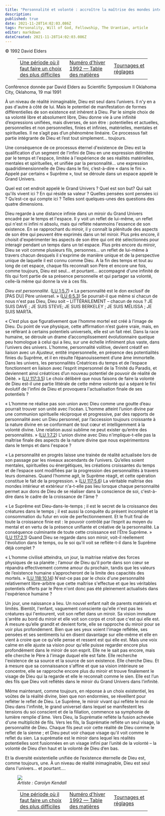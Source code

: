 ```yaml
---
title: "Personnalité et volonté : accroître la maîtrise des mondes intérieur et extérieur"
description:
published: true
date: 2021-11-28T14:02:03.086Z
tags: Personality, Will of God, Fellowship, The Urantian, article
editor: markdown
dateCreated: 2021-11-28T14:02:03.086Z
---
```


<p class="v-card v-sheet theme--light grey lighten-3 px-2">© 1992 David Elders</p>
<figure class="table chapter-navigator">
  <table>
    <tbody>
      <tr>
        <td>
        <a href="/fr/article/Larry_Watkins/A_Time_of_Making_a_Most_Difficult_Choice">
          <span class="mdi mdi-arrow-left-drop-circle"></span><span class="pl-2">Une période où il faut faire un choix des plus difficiles</span>
        </a>
        </td>
        <td>
        <a href="/fr/index/articles_the_urantian#numéro-d'hiver-1992">
          <span class="mdi mdi-book-open-variant"></span><span class="pl-2">Numéro d'hiver 1992 — Table des matières</span>
        </a>
        </td>
        <td>
        <a href="/fr/article/David_Schlundt/Turnings_and_Tunings">
          <span class="pr-2">Tournages et réglages</span><span class="mdi mdi-arrow-right-drop-circle"></span>
        </a>
        </td>
      </tr>
    </tbody>
  </table>
</figure>


Conférence donnée par David Elders au Scientific Symposium II
Oklahoma City, Oklahoma, 19 mai 1991

À un niveau de réalité inimaginable, Dieu est seul dans l’univers. Il n'y en a pas d'autre à côté de lui. Mais le potentiel de manifestation de formes différentielles de son existence est inhérent à Dieu. Par le simple choix de sa volonté libre et absolument libre, Dieu donne vie à une infinité d’expressions unifiées, mais diverses, de son être : potentielles et actuelles, personnelles et non personnelles, finies et infinies, matérielles, mentales et spirituelles. Il ne s’agit pas d’un phénomène linéaire. Ce processus fait partie intégrante de Dieu et l’est tout simplement… toujours.

Une conséquence de ce processus éternel d'existence de Dieu est la qualification d'un segment de l'infini de Dieu en une expression délimitée par le temps et l'espace, limitée à l'expérience de ses réalités matérielles, mentales et spirituelles, et unifiée par la personnalité... une expression quadridimensionnelle de Dieu dans le fini, c’est-à-dire « dans le fini ». Appelé par certains « Suprême », tout se déroule dans un espace appelé le Grand Univers.

Quel est cet endroit appelé le Grand Univers ? Quel est son but? Qui sait qu'ils vivent ici ? En qui réside sa valeur ? Quelles pensées sont pensées ici ? Qu’est-ce qui compte ici ? Telles sont quelques-unes des questions des quatre dimensions.

Dieu regarde à une distance infinie dans un miroir du Grand Univers encadré par le temps et l'espace. Il y voit un reflet de lui-même, un reflet qui n'est ni infini ni absolu, mais qui reflète néanmoins l'essence de son existence. En se rapprochant du miroir, il y connaît la plénitude des aspects de son être qui peuvent être exprimés dans un tel miroir. Plus près encore, il choisit d'expérimenter les aspects de son être qui ont été sélectionnés pour interagir pendant un temps dans un tel espace. Plus près encore du miroir, Dieu se voit comme plusieurs fils, personnes... un reflet de lui-même à travers chacun desquels il s'exprime de manière unique et de la perspective unique de laquelle il est connu comme Dieu. A la fin des temps et tout au long de cet espace, chaque fils reconnaît son Père et encore une fois, comme toujours, Dieu est seul... et pourtant... accompagné d'une infinité de fils qui font partie de sa présence personnelle et qui partager sa volonté, celle-là même qui donne la vie à ces fils.

_Dieu est personnalité_. ([LU 1:5.7](/fr/The_Urantia_Book/1#p5_7)) « La personnalité est le don exclusif de [PAS DU] Père universel. » ([LU 6:5.3](/fr/The_Urantia_Book/6#p5_3)) Se pourrait-il que même si chacun de nous n'est pas Dieu, Dieu soit – LITTÉRAILEMENT – chacun de nous ? JE SUIS DAVE ; JE SUIS STEVE; JE SUIS BERKELEY ; JE SUIS MÉLISSA ; JE SUIS MARTA.

« C’est plus que figurativement que l’homme mortel est créé à l’image de Dieu. Du point de vue physique, cette affirmation n’est guère vraie, mais, en se référant à certains potentiels universels, elle est un fait réel. Dans la race humaine, se déroule un drame d’accomplissement évolutionnaire quelque peu homologue à celui qui a lieu, sur une échelle infiniment plus vaste, dans l’univers des univers. L’homme, personnalité volitive, devient créatif en liaison avec un Ajusteur, entité impersonnelle, en présence des potentialités finies du Suprême, et il en résulte l’épanouissement d’une âme immortelle. Dans les univers, les personnalités Créatrices du temps et de l’espace fonctionnent en liaison avec l’esprit impersonnel de la Trinité du Paradis, et deviennent ainsi créatrices d’un nouveau potentiel de pouvoir de réalité de Déité. » ([LU 117:3.5](/fr/The_Urantia_Book/117#p3_5)) Le choix délibéré que nous faisons de faire la volonté de Dieu est-il une partie littérale de cette même volonté qui a séparé le fini évolutif de l'infini de Dieu et provoquera l'actualisation finale de ses potentiels ?

« L’homme ne réalise pas son union avec Dieu comme une goutte d’eau pourrait trouver son unité avec l’océan. L’homme atteint l’union divine par une communion spirituelle réciproque et progressive, par des rapports de personnalité avec un Dieu personnel, par l’accession toujours croissante à la nature divine en se conformant de tout cœur et intelligemment à la volonté divine. Une relation aussi sublime ne peut exister qu’entre des personnalités. » ([LU 1:7.2](/fr/The_Urantia_Book/1#p7_2)) L'union divine avec Dieu n'implique-t-elle pas la maîtrise finale des aspects de la nature divine que nous expérimentons dans le temps et dans l'espace ?

« La personnalité en progrès laisse une trainée de réalité actualisée lors de son passage par les niveaux ascendants de l’univers. Qu’elles soient mentales, spirituelles ou énergétiques, les créations croissantes du temps et de l’espace sont modifiées par la progression des personnalités à travers leurs domaines. Quand l’homme agit, le Suprême réagit, et cette opération constitue le fait de la progression. » ([LU 117:5.6](/fr/The_Urantia_Book/117#p5_6)) La véritable maîtrise des mondes intérieur et extérieur n'a-t-elle pas lieu lorsque chaque personnalité permet aux dons de Dieu de se réaliser dans la conscience de soi, c'est-à-dire dans le cadre de la croissance de l'âme ?

« Le Suprême est Dieu-dans-le-temps ; il est le secret de la croissance des créatures dans le temps ; il est aussi la conquête du présent incomplet et la consommation du futur en voie de perfectionnement. Et le fruit final de toute la croissance finie est : le pouvoir contrôlé par l’esprit au moyen du mental et en vertu de la présence unifiante et créative de la personnalité. La conséquence culminante de toute cette croissance est l’Être Suprême. » ([LU 117:2.1](/fr/The_Urantia_Book/117#p2_1)) Quand Dieu se regarde dans son miroir, voit-il réellement l'évolution dans le temps, ou le soi qu'il voit se reflète-t-il dans le Suprême déjà complet ?

« L’homme civilisé atteindra, un jour, la maitrise relative des forces physiques de sa planète ; l’amour de Dieu qu’il porte dans son cœur se répandra effectivement comme amour du prochain, tandis que les valeurs de l’existence humaine s’approcheront de la limite des capacités des mortels. » ([LU 118:10.14](/fr/The_Urantia_Book/118#p10_14)) N'est-ce pas par le choix d'une personnalité relativement libre-arbitre que cette maîtrise s'effectue et que les véritables potentiels offerts par le Père n'ont donc pas été pleinement actualisés dans l'expérience humaine ?

Un jour, une naissance a lieu. Un nouvel enfant naît de parents matériels et limités. Bientôt, l'enfant, vaguement consciente qu'elle n'est pas les créatures qui l'entourent, voit son reflet dans un miroir. Sa vision immature s'arrête au bord du miroir et elle voit son corps et croit que c'est qui elle est. À mesure qu’elle grandit et devient forte, elle se rapproche du miroir pour se voir plus profondément. Bien que ses yeux voient l'image reflétée, ses pensées et ses sentiments lui en disent davantage sur elle-même et elle en vient à croire que ce qu'elle pense et ressent est qui elle est. Mais une voix calme en elle ajuste sa vision pour qu'elle puisse regarder encore plus profondément dans le miroir de son esprit. Elle ne le sait pas encore, mais elle cherche le Père à l'image duquel elle est faite. Elle recherche l'existence de sa source et la source de son existence. Elle cherche Dieu. Et à mesure que sa connaissance s'affine et que sa vision intérieure se concentre, elle se rapproche encore plus du miroir et trouve finalement le visage de Dieu qui la regarde et elle le reconnaît comme le sien. Elle est l’un des fils que Dieu voit reflétés dans le miroir du Grand Univers dans l’infinité.

Même maintenant, comme toujours, en réponse à un choix existentiel, les voûtes de la réalité divine, bien que non endormies, se réveillent pour refléter le reflet de Dieu. Le Suprême, le miroir vivant qui reflète le moi de Dieu dans l'infinité, le grand universel dans lequel se manifestent les tensions du soi conscient et de la filiation, commence sa symphonie de lumière remplie d'âme. Vers Dieu, la Suprématie reflète la fusion achevée d'une multiplicité de fils. Vers les fils, la Suprématie reflète un seul visage, la personnalité de Dieu. Chaque fils peut voir cette réalité de Dieu comme le reflet de la sienne ; et Dieu peut voir chaque visage qu'il voit comme le reflet du sien. La suprématie est le miroir dans lequel les réalités potentielles sont fusionnées en un visage infini par l’unité de la volonté – la volonté de Dieu d’en haut et la volonté de Dieu d’en bas.

Et la diversité existentielle unifiée de l’existence éternelle de Dieu est, comme toujours, une. À un niveau de réalité inimaginable, Dieu est seul dans l'univers... et pourtant....

<figure id="Figure_1" class="image urantiapedia">
<img src="/image/article/The_Urantian/Turnings_and_Tunings.jpg">
<figcaption><em>Artiste : Carolyn Kendall</em></figcaption>
</figure>

<figure class="table chapter-navigator">
  <table>
    <tbody>
      <tr>
        <td>
        <a href="/fr/article/Larry_Watkins/A_Time_of_Making_a_Most_Difficult_Choice">
          <span class="mdi mdi-arrow-left-drop-circle"></span><span class="pl-2">Une période où il faut faire un choix des plus difficiles</span>
        </a>
        </td>
        <td>
        <a href="/fr/index/articles_the_urantian#numéro-d'hiver-1992">
          <span class="mdi mdi-book-open-variant"></span><span class="pl-2">Numéro d'hiver 1992 — Table des matières</span>
        </a>
        </td>
        <td>
        <a href="/fr/article/David_Schlundt/Turnings_and_Tunings">
          <span class="pr-2">Tournages et réglages</span><span class="mdi mdi-arrow-right-drop-circle"></span>
        </a>
        </td>
      </tr>
    </tbody>
  </table>
</figure>
